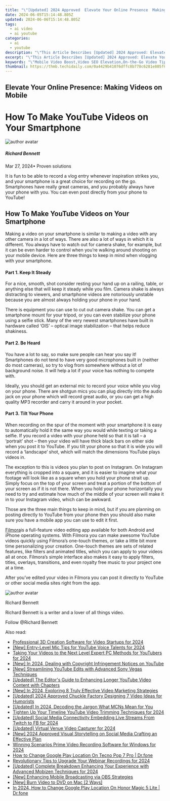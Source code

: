 ```yaml
---
title: "\"[Updated] 2024 Approved  Elevate Your Online Presence  Making Videos on Mobile\""
date: 2024-06-05T15:14:48.805Z
updated: 2024-06-06T15:14:48.805Z
tags:
  - ai video
  - ai youtube
categories:
  - ai
  - youtube
description: "\"This Article Describes [Updated] 2024 Approved: Elevate Your Online Presence: Making Videos on Mobile\""
excerpt: "\"This Article Describes [Updated] 2024 Approved: Elevate Your Online Presence: Making Videos on Mobile\""
keywords: "\"Mobile Video Boost,Video SEO Elevation,On-the-Go Video Tips,Mobile Video Marketing,Online Video Growth,Video Presence Upgrade,Mobility in Video SEO\""
thumbnail: https://thmb.techidaily.com/0a4429b41076dffc8b778c6281e805f6a7937a0d2383fe5591ff482b234f870f.jpg
---
```


## Elevate Your Online Presence: Making Videos on Mobile

# How To Make YouTube Videos on Your Smartphone

![author avatar](https://images.wondershare.com/filmora/article-images/richard-bennett.jpg)

##### Richard Bennett

 Mar 27, 2024• Proven solutions

 It is fun to be able to record a vlog entry whenever inspiration strikes you, and your smartphone is a great choice for recording on the go. Smartphones have really great cameras, and you probably always have your phone with you. You can even post directly from your phone to YouTube!

## How To Make YouTube Videos on Your Smartphone

 Making a video on your smartphone is similar to making a video with any other camera in a lot of ways. There are also a lot of ways in which it is different. You always have to watch out for camera shake, for example, but it can be even harder to control when you’re walking around shooting on your mobile device. Here are three things to keep in mind when vlogging with your smartphone.

#### Part 1\. Keep It Steady

 For a nice, smooth, shot consider resting your hand up on a railing, table, or anything else that will keep it steady while you film. Camera shake is always distracting to viewers, and smartphone videos are notoriously unstable because you are almost always holding your phone in your hand.

 There is equipment you can use to cut out camera shake. You can get a smartphone mount for your tripod, or you can even stabilize your phone using a selfie stick. Many of the very newest smartphones have built in hardware called ‘OIS’ – optical image stabilization – that helps reduce shakiness.

#### Part 2\. Be Heard

 You have a lot to say, so make sure people can hear you say it! Smartphones do not tend to have very good microphones built in (neither do most cameras), so try to vlog from somewhere without a lot of background noise. It will help a lot if your voice has nothing to compete with.

 Ideally, you should get an external mic to record your voice while you vlog on your phone. There are shotgun mics you can plug directly into the audio jack on your phone which will record great audio, or you can get a high quality MP3 recorder and carry it around in your pocket.

#### Part 3\. Tilt Your Phone

 When recording on the spur of the moment with your smartphone it is easy to automatically hold it the same way you would while texting or taking a selfie. If you record a video with your phone held so that it is tall – a ‘portrait’ shot – then your video will have thick black bars on either side when you post it to YouTube. If you tilt your phone so that it is wide you will record a ‘landscape’ shot, which will match the dimensions YouTube plays videos in.

 The exception to this is videos you plan to post on Instagram. On Instagram everything is cropped into a square, and it is easier to imagine what your footage will look like as a square when you hold your phone strait up. Simply focus on the top of your screen and treat a portion of the bottom of your screen as if it is not there. When you hold your phone horizontally you need to try and estimate how much of the middle of your screen will make it in to your Instagram video, which can be awkward.

 Those are the three main things to keep in mind, but if you are planning on posting directly to YouTube from your phone then you should also make sure you have a mobile app you can use to edit it first.

[Filmora](https://tools.techidaily.com/wondershare/filmora/download/)is a full-feature video editing app available for both Android and iPhone operating systems. With Filmora you can make awesome YouTube videos quickly using Filmora’s one-touch themes, or take a little bit more time personalizing your creation. One-touch themes are sets of related features, like filters and animated titles, which you can apply to your videos all at once. Filmora’s simple interface also makes it easy to apply filters, titles, overlays, transitions, and even royalty free music to your project one at a time.

 After you’ve edited your video in Filmora you can post it directly to YouTube or other social media sites right from the app.

![author avatar](https://images.wondershare.com/filmora/article-images/richard-bennett.jpg)

Richard Bennett

Richard Bennett is a writer and a lover of all things video.

Follow @Richard Bennett

<span class="atpl-alsoreadstyle">Also read:</span>
<div><ul>
<li><a href="https://facebook-video-share.techidaily.com/professional-3d-creation-software-for-video-startups-for-2024/"><u>Professional 3D Creation Software for Video Startups for 2024</u></a></li>
<li><a href="https://facebook-video-share.techidaily.com/new-entry-level-mic-tips-for-youtube-voice-talents-for-2024/"><u>[New] Entry-Level Mic Tips for YouTube Voice Talents for 2024</u></a></li>
<li><a href="https://facebook-video-share.techidaily.com/taking-your-videos-to-the-next-level-expert-pc-methods-for-youtubers-for-2024/"><u>Taking Your Videos to the Next Level  Expert PC Methods for YouTubers for 2024</u></a></li>
<li><a href="https://facebook-video-share.techidaily.com/new-in-2024-dealing-with-copyright-infringement-notices-on-youtube/"><u>[New] In 2024, Dealing with Copyright Infringement Notices on YouTube</u></a></li>
<li><a href="https://facebook-video-share.techidaily.com/new-streamlining-youtube-edits-with-advanced-sony-vegas-techniques/"><u>[New] Streamlining YouTube Edits with Advanced Sony Vegas Techniques</u></a></li>
<li><a href="https://facebook-video-share.techidaily.com/updated-the-editors-guide-to-enhancing-longer-youtube-video-content-with-chapters/"><u>[Updated] The Editor's Guide to Enhancing Longer YouTube Video Content with Chapters</u></a></li>
<li><a href="https://facebook-video-share.techidaily.com/new-in-2024-exploring-8-truly-effective-video-marketing-strategies/"><u>[New] In 2024, Exploring 8 Truly Effective Video Marketing Strategies</u></a></li>
<li><a href="https://facebook-video-share.techidaily.com/updated-2024-approved-chuckle-factory-designing-7-video-ideas-for-humorists/"><u>[Updated] 2024 Approved  Chuckle Factory  Designing 7 Video Ideas for Humorists</u></a></li>
<li><a href="https://facebook-video-share.techidaily.com/updated-in-2024-decoding-the-jargon-what-mcns-mean-for-you/"><u>[Updated] In 2024, Decoding the Jargon  What MCNs Mean for You</u></a></li>
<li><a href="https://facebook-video-share.techidaily.com/tighten-up-your-timeline-youtube-video-trimming-techniques-for-2024/"><u>Tighten Up Your Timeline  YouTube Video Trimming Techniques for 2024</u></a></li>
<li><a href="https://facebook-video-recording.techidaily.com/updated-social-media-connectivity-embedding-live-streams-from-twitch-to-fb-for-2024/"><u>[Updated] Social Media Connectivity  Embedding Live Streams From Twitch to FB for 2024</u></a></li>
<li><a href="https://facebook-video-recording.techidaily.com/updated-virtual-venue-video-capturer-for-2024/"><u>[Updated] Virtual Venue Video Capturer for 2024</u></a></li>
<li><a href="https://instagram-clips.techidaily.com/new-2024-approved-visual-storytelling-on-social-media-crafting-an-effective-plan/"><u>[New] 2024 Approved  Visual Storytelling on Social Media  Crafting an Effective Plan</u></a></li>
<li><a href="https://on-screen-recording.techidaily.com/winning-scenarios-prime-video-recording-software-for-windows-for-2024/"><u>Winning Scenarios  Prime Video Recording Software for Windows for 2024</u></a></li>
<li><a href="https://fake-location.techidaily.com/how-to-change-google-play-location-on-tecno-pop-7-pro-drfone-by-drfone-virtual-android/"><u>How to Change Google Play Location On Tecno Pop 7 Pro | Dr.fone</u></a></li>
<li><a href="https://on-screen-recording.techidaily.com/revolutionary-tips-to-upgrade-your-webinar-recordings-for-2024/"><u>Revolutionary Tips to Upgrade Your Webinar Recordings for 2024</u></a></li>
<li><a href="https://digital-screen-recording.techidaily.com/updated-complete-breakdown-enhancing-your-experience-with-advanced-mobizen-techniques-for-2024/"><u>[Updated] Complete Breakdown  Enhancing Your Experience with Advanced Mobizen Techniques for 2024</u></a></li>
<li><a href="https://remote-screen-capture.techidaily.com/new-enhancing-mobile-broadcasting-via-obs-strategies/"><u>[New] Enhancing Mobile Broadcasting via OBS  Strategies</u></a></li>
<li><a href="https://extra-hints.techidaily.com/new-burn-video-to-dvd-on-mac-2-ways/"><u>[New] Burn Video to DVD on Mac [2 Ways]</u></a></li>
<li><a href="https://review-topics.techidaily.com/in-2024-how-to-change-google-play-location-on-honor-magic-5-lite-drfone-by-drfone-virtual-android/"><u>In 2024, How to Change Google Play Location On Honor Magic 5 Lite | Dr.fone</u></a></li>
</ul></div>

<ins class="adsbygoogle"
      style="display:block"
      data-ad-client="ca-pub-7571918770474297"
      data-ad-slot="8358498916"
      data-ad-format="auto"
      data-full-width-responsive="true"></ins>